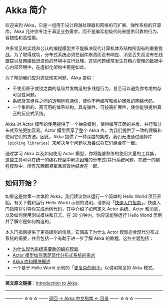 # Akka 简介
欢迎来到 Akka，它是一组用于设计跨越处理器和网络的可扩展、弹性系统的开源库。Akka 允许你专注于满足业务需求，而不是编写初级代码来提供可靠的行为、容错性和高性能。

许多常见的实践和公认的编程模型并不能解决现代计算机体系结构所固有的重要挑战。为了取得成功，分布式系统必须在组件崩溃而没有响应、消息丢失而没有在线跟踪以及网络延迟波动的环境中进行处理。这些问题经常发生在精心管理的数据中心内部环境中，在虚拟化架构中更是如此。

为了帮助我们应对这些现实问题，Akka 提供：

- 不使用原子或锁之类的低级并发构造的多线程行为，甚至可以避免你考虑内存可见性问题。
- 系统及其组件之间的透明远程通信，使你不再编写和维护困难的网络代码。
- 一个集群的、高可用的体系结构，具有弹性、可按需扩展性，使你能够提供真正的反应式系统。

Akka 对 Actor 模型的使用提供了一个抽象级别，使得编写正确的并发、并行和分布式系统更加容易。Actor 模型贯穿了整个 Akka 库，为我们提供了一致的理解和使用它们的方法。因此，Akka 提供了一种深度的集成，我们无法通过选择库（`picking libraries`）来解决单个问题以及尝试将它们组合在一起。

通过学习 Akka 以及如何使用 Actor 模型，你将能够熟练的使用大量的工具集，这些工具可以在统一的编程模型中解决困难的分布式/并行系统问题，在统一的编程模型中，所有东西都紧密且高效地结合在一起。

## 如何开始？
如果这是你第一次体验 Akka，我们建议你从运行一个简单的 Hello World 项目开始。有关下载和运行 Hello World 示例的说明，请参阅「[快速入门指南](https://github.com/guobinhit/akka-guide/blob/master/articles/qucikstart-akka-java.md)」。快速入门指南将引导你完成示例代码，其中介绍了如何定义 Actor 系统、Actor 和消息，以及如何使用测试模块和日志。在 30 分钟内，你应该能够运行 Hello World 示例并了解它是如何构造的。

本入门指南提供了更高级别的信息，它涵盖了为什么 Actor 模型适合现代分布式系统的需要，并且包括一个有助于进一步了解 Akka 的教程。这些主题包括：

- [为什么现代系统需要新的编程模型](https://github.com/guobinhit/akka-guide/blob/master/articles/actors-motivation.md)
- [Actor 模型如何满足现代分布式系统的需求](https://github.com/guobinhit/akka-guide/blob/master/articles/actor-intro.md)
- [Akka 库和模块概述](https://github.com/guobinhit/akka-guide/blob/master/articles/modules.md)
- 一个基于 Hello World 示例的「[更复杂的例子](https://doc.akka.io/docs/akka/current/guide/tutorial.html)」以说明常见的 Akka 模式。


----------

**英文原文链接**：[Introduction to Akka](https://doc.akka.io/docs/akka/current/guide/introduction.html).

----------
———— ☆☆☆ —— [返回 -> Akka 中文指南 <- 目录](https://github.com/guobinhit/akka-guide/blob/master/README.md) —— ☆☆☆ ————